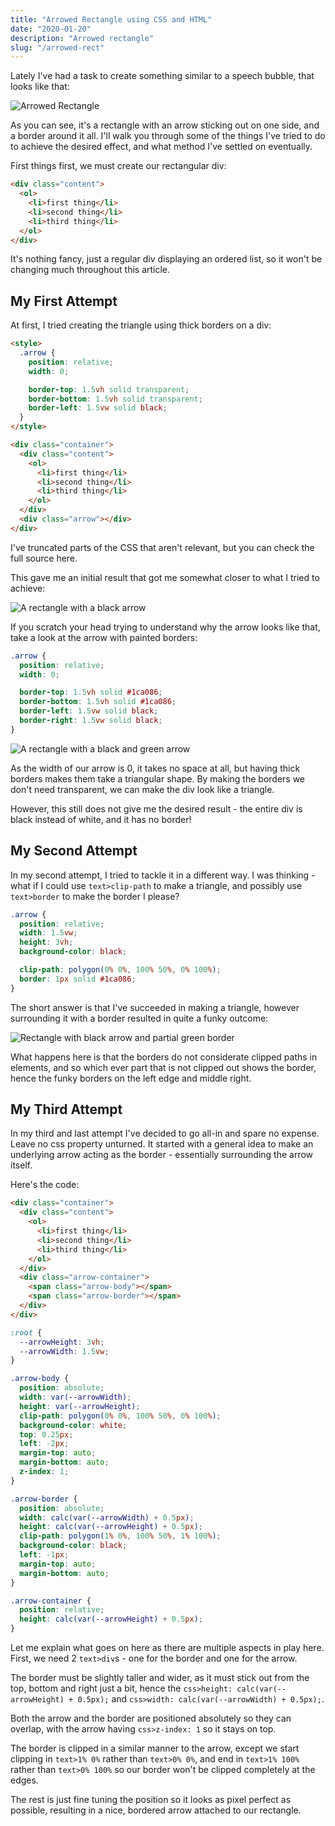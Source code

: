 ```yaml
---
title: "Arrowed Rectangle using CSS and HTML"
date: "2020-01-20"
description: "Arrowed rectangle"
slug: "/arrowed-rect"
---
```


Lately I've had a task to create something similar to a speech bubble, that looks like that:

![Arrowed Rectangle](final-result/arrowed-rect.png)

As you can see, it's a rectangle with an arrow sticking out on one side, and a border around it all. I'll walk you through some of the things I've tried to do to achieve the desired effect, and what method I've settled on eventually.

First things first, we must create our rectangular div:

```html
<div class="content">
  <ol>
    <li>first thing</li>
    <li>second thing</li>
    <li>third thing</li>
  </ol>
</div>
```

It's nothing fancy, just a regular div displaying an ordered list, so it won't be changing much throughout this article.

## My First Attempt

At first, I tried creating the triangle using thick borders on a div:

```html
<style>
  .arrow {
    position: relative;
    width: 0;

    border-top: 1.5vh solid transparent;
    border-bottom: 1.5vh solid transparent;
    border-left: 1.5vw solid black;
  }
</style>

<div class="container">
  <div class="content">
    <ol>
      <li>first thing</li>
      <li>second thing</li>
      <li>third thing</li>
    </ol>
  </div>
  <div class="arrow"></div>
</div>
```

I've truncated parts of the CSS that aren't relevant, but you can check the full source here.

<!-- TODO -->

This gave me an initial result that got me somewhat closer to what I tried to achieve:

![A rectangle with a black arrow](1st/arrowed-rect.png)

If you scratch your head trying to understand why the arrow looks like that, take a look at the arrow with painted borders:

```css
.arrow {
  position: relative;
  width: 0;

  border-top: 1.5vh solid #1ca086;
  border-bottom: 1.5vh solid #1ca086;
  border-left: 1.5vw solid black;
  border-right: 1.5vw solid black;
}
```

![A rectangle with a black and green arrow](1st/arrowed-rect-painted-borders.png)

As the width of our arrow is 0, it takes no space at all, but having thick borders makes them take a triangular shape. By making the borders we don't need transparent, we can make the div look like a triangle.

However, this still does not give me the desired result - the entire div is black instead of white, and it has no border!

## My Second Attempt

In my second attempt, I tried to tackle it in a different way. I was thinking - what if I could use `text>clip-path` to make a triangle, and possibly use `text>border` to make the border I please?

```css
.arrow {
  position: relative;
  width: 1.5vw;
  height: 3vh;
  background-color: black;

  clip-path: polygon(0% 0%, 100% 50%, 0% 100%);
  border: 1px solid #1ca086;
}
```

The short answer is that I've succeeded in making a triangle, however surrounding it with a border resulted in quite a funky outcome:

![Rectangle with black arrow and partial green border](2nd/arrowed-rect.png)

What happens here is that the borders do not considerate clipped paths in elements, and so which ever part that is not clipped out shows the border, hence the funky borders on the left edge and middle right.

## My Third Attempt

In my third and last attempt I've decided to go all-in and spare no expense. Leave no css property unturned. It started with a general idea to make an underlying arrow acting as the border - essentially surrounding the arrow itself.

Here's the code:

```html
<div class="container">
  <div class="content">
    <ol>
      <li>first thing</li>
      <li>second thing</li>
      <li>third thing</li>
    </ol>
  </div>
  <div class="arrow-container">
    <span class="arrow-body"></span>
    <span class="arrow-border"></span>
  </div>
</div>
```

```css
:root {
  --arrowHeight: 3vh;
  --arrowWidth: 1.5vw;
}

.arrow-body {
  position: absolute;
  width: var(--arrowWidth);
  height: var(--arrowHeight);
  clip-path: polygon(0% 0%, 100% 50%, 0% 100%);
  background-color: white;
  top: 0.25px;
  left: -2px;
  margin-top: auto;
  margin-bottom: auto;
  z-index: 1;
}

.arrow-border {
  position: absolute;
  width: calc(var(--arrowWidth) + 0.5px);
  height: calc(var(--arrowHeight) + 0.5px);
  clip-path: polygon(1% 0%, 100% 50%, 1% 100%);
  background-color: black;
  left: -1px;
  margin-top: auto;
  margin-bottom: auto;
}

.arrow-container {
  position: relative;
  height: calc(var(--arrowHeight) + 0.5px);
}
```

Let me explain what goes on here as there are multiple aspects in play here. First, we need 2 `text>div`s - one for the border and one for the arrow.

The border must be slightly taller and wider, as it must stick out from the top, bottom and right just a bit, hence the `css>height: calc(var(--arrowHeight) + 0.5px);` and `css>width: calc(var(--arrowWidth) + 0.5px);`.

Both the arrow and the border are positioned absolutely so they can overlap, with the arrow having `css>z-index: 1` so it stays on top.

The border is clipped in a similar manner to the arrow, except we start clipping in `text>1% 0%` rather than `text>0% 0%`, and end in `text>1% 100%` rather than `text>0% 100%` so our border won't be clipped completely at the edges.

The rest is just fine tuning the position so it looks as pixel perfect as possible, resulting in a nice, bordered arrow attached to our rectangle.
